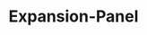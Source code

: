 ---
layout: pattern-lyne.njk
tags: lyne_components_de
key: expansion-panel-lyne_de
title: Expansion-Panel
parent: lyne_components_de
order: 400
patternId: sbbExpansionPanel
---